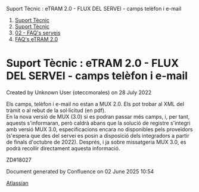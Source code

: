 Suport Tècnic : eTRAM 2.0 - FLUX DEL SERVEI - camps telèfon i e-mail  

1.  [Suport Tècnic](index.html)
2.  [Suport Tècnic](13893782.html)
3.  [02 - FAQ's serveis](26313393.html)
4.  [FAQ's eTRAM 2.0](64980669.html)

Suport Tècnic : eTRAM 2.0 - FLUX DEL SERVEI - camps telèfon i e-mail
====================================================================

Created by Unknown User (oteccmorales) on 28 July 2022

Els camps, telèfon i e-mail no estan a MUX 2.0. Els pot trobar al XML del tràmit o al rebut de la sol·licitud (en pdf).  
En la nova versió de MUX (3.0) si es podran passar més camps, i, per tant, aquests s'informaran, però caldrà abans que la solució de registre s'integri amb versió MUX 3.0, especificacions encara no disponibles pels proveïdors (s'espera que des del servei es posin a disposició dels integradors a partir de finals d'octubre de 2022). Després, i ja sobre missatgeria MUX 3.0, es podrà recollir directament aquesta informació.

  

ZD#18027

  

  

  

Document generated by Confluence on 02 June 2025 10:54

[Atlassian](http://www.atlassian.com/)
